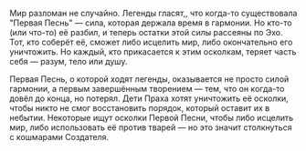 Мир разломан не случайно. Легенды гласят,, что когда-то существовала "Первая Песнь" — сила, которая держала время в гармонии. Но кто-то (или что-то) её разбил, и теперь остатки этой силы рассеяны по Эхо. Тот, кто соберёт её, сможет либо исцелить мир, либо окончательно его уничтожить. Но каждый, кто прикасается к этим осколкам, теряет часть себя — разум, тело или душу.

Первая Песнь, о которой ходят легенды, оказывается не просто силой гармонии, а первым завершённым творением — тем, что он когда-то довёл до конца, но потерял. Дети Праха хотят уничтожить её осколки, чтобы никто не смог восстановить порядок, который оставит их в небытии. Некоторые ищут осколки Первой Песни, чтобы либо исцелить мир, либо использовать её против тварей — но это значит столкнуться с кошмарами Создателя.